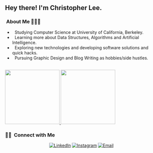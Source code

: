 <h2> Hey there! I'm Christopher Lee.</h2>

<h3> &nbsp;About Me 👨🏻‍💻 </h3>

-  &nbsp; Studying Computer Science at University of California, Berkeley.
-  &nbsp; Learning more about Data Structures, Algorithms and Artificial Intelligence.
-  &nbsp; Exploring new technologies and developing software solutions and quick hacks.
-  &nbsp; Pursuing Graphic Design and Blog Writing as hobbies/side hustles.

<br/>

<a href="https://github.com/AVS1508">
  <img height="180em" src="https://github-readme-stats.vercel.app/api?username=leechristopher722&theme=buefy&show_icons=true" />
  <img height="180em" src="https://github-readme-stats.vercel.app/api/top-langs/?username=leechristopher722&theme=buefy&layout=compact" />
</a>

<br/>

<h3> 🤝🏻 &nbsp;Connect with Me </h3>

<p align="center">
<a href="https://www.linkedin.com/in/christopher-lee-0722"><img alt="LinkedIn" src="https://img.shields.io/badge/LinkedIn-Christopher Lee-blue?style=flat-square&logo=linkedin"></a>
<a href="https://https://www.instagram.com/chrislee722_/"><img alt="Instagram" src="https://img.shields.io/badge/Instagram-Christopher Lee_-blue?style=flat-square&logo=instagram"></a>
<a href="mailto:leechristopher722@berkeley.edu"><img alt="Email" src="https://img.shields.io/badge/Email-leechristopher722@berkeley.edu-blue?style=flat-square&logo=gmail"></a>
</p>

